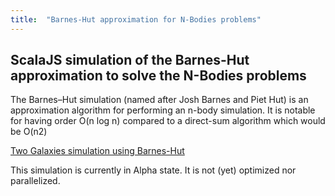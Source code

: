 ```yaml
---
title:  "Barnes-Hut approximation for N-Bodies problems"
---
```

## ScalaJS simulation of the Barnes-Hut approximation to solve the N-Bodies problems

The Barnes–Hut simulation (named after Josh Barnes and Piet Hut) is an approximation algorithm for performing an n-body simulation. It is notable for having order O(n log n) compared to a direct-sum algorithm which would be O(n2)

[Two Galaxies simulation using Barnes-Hut](http://jnbigdatabarneshut.s3-website-us-east-1.amazonaws.com/index.html)

This simulation is currently in Alpha state. It is not (yet) optimized nor parallelized.